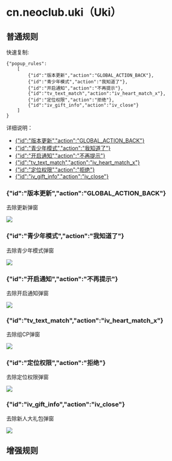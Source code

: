 # cn.neoclub.uki（Uki）

## 普通规则

快速复制:
```
{"popup_rules":
    [
        {"id":"版本更新","action":"GLOBAL_ACTION_BACK"},
        {"id":"青少年模式","action":"我知道了"},
        {"id":"开启通知","action":"不再提示"},
        {"id":"tv_text_match","action":"iv_heart_match_x"},
        {"id":"定位权限","action":"拒绝"},
        {"id":"iv_gift_info","action":"iv_close"}
    ]
}
```
详细说明：
- [{"id":"版本更新","action":"GLOBAL_ACTION_BACK"}](#id版本更新actionglobal_action_back)
- [{"id":"青少年模式","action":"我知道了"}](#id青少年模式action我知道了)
- [{"id":"开启通知","action":"不再提示"}](#id开启通知action不再提示)
- [{"id":"tv_text_match","action":"iv_heart_match_x"}](#idtv_text_matchactioniv_heart_match_x)
- [{"id":"定位权限","action":"拒绝"}](#id定位权限action拒绝)
- [{"id":"iv_gift_info","action":"iv_close"}](#idiv_gift_infoactioniv_close)

### {"id":"版本更新","action":"GLOBAL_ACTION_BACK"}
去除更新弹窗

![](./assets/更新弹窗.jpg)

### {"id":"青少年模式","action":"我知道了"}
去除青少年模式弹窗

![](./assets/青少年模式弹窗.jpg)

### {"id":"开启通知","action":"不再提示"}
去除开启通知弹窗

![](./assets/开启通知弹窗.jpg)

### {"id":"tv_text_match","action":"iv_heart_match_x"}
去除组CP弹窗

![](./assets/组CP弹窗.jpg)

### {"id":"定位权限","action":"拒绝"}
去除定位权限弹窗

![](./assets/定位权限弹窗.jpg)

### {"id":"iv_gift_info","action":"iv_close"}
去除新人大礼包弹窗

![](./assets/新人大礼包弹窗.jpg)



## 增强规则
